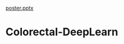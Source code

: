 [poster.pptx](https://github.com/StasVino/Colorectal-DeepLearn/files/7075581/poster.pptx)
# Colorectal-DeepLearn
